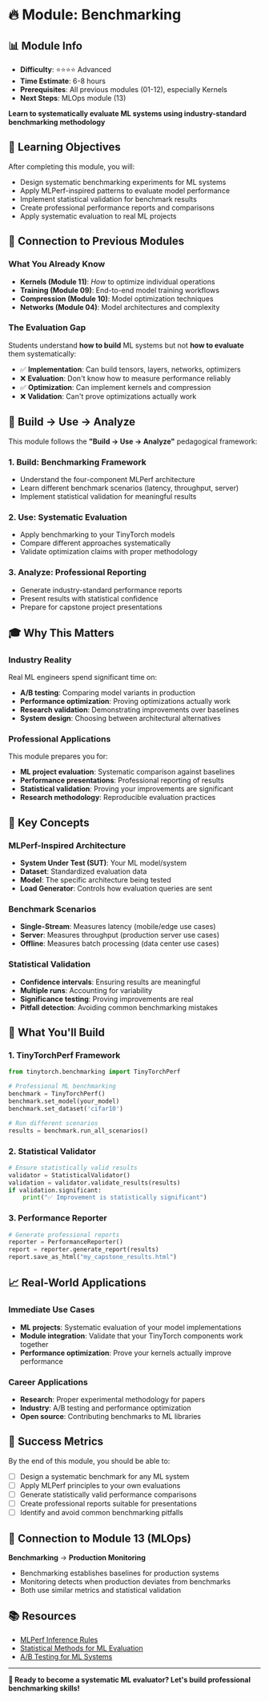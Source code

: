 # 🔥 Module: Benchmarking

## 📊 Module Info
- **Difficulty**: ⭐⭐⭐⭐ Advanced
- **Time Estimate**: 6-8 hours
- **Prerequisites**: All previous modules (01-12), especially Kernels
- **Next Steps**: MLOps module (13)

**Learn to systematically evaluate ML systems using industry-standard benchmarking methodology**

## 🎯 Learning Objectives

After completing this module, you will:
- Design systematic benchmarking experiments for ML systems
- Apply MLPerf-inspired patterns to evaluate model performance
- Implement statistical validation for benchmark results
- Create professional performance reports and comparisons
- Apply systematic evaluation to real ML projects

## 🔗 Connection to Previous Modules

### What You Already Know
- **Kernels (Module 11)**: *How* to optimize individual operations
- **Training (Module 09)**: End-to-end model training workflows
- **Compression (Module 10)**: Model optimization techniques
- **Networks (Module 04)**: Model architectures and complexity

### The Evaluation Gap
Students understand **how to build** ML systems but not **how to evaluate** them systematically:
- ✅ **Implementation**: Can build tensors, layers, networks, optimizers
- ❌ **Evaluation**: Don't know how to measure performance reliably
- ✅ **Optimization**: Can implement kernels and compression
- ❌ **Validation**: Can't prove optimizations actually work

## 🧠 Build → Use → Analyze

This module follows the **"Build → Use → Analyze"** pedagogical framework:

### 1. **Build**: Benchmarking Framework
- Understand the four-component MLPerf architecture
- Learn different benchmark scenarios (latency, throughput, server)
- Implement statistical validation for meaningful results

### 2. **Use**: Systematic Evaluation
- Apply benchmarking to your TinyTorch models
- Compare different approaches systematically
- Validate optimization claims with proper methodology

### 3. **Analyze**: Professional Reporting
- Generate industry-standard performance reports
- Present results with statistical confidence
- Prepare for capstone project presentations

## 🎓 Why This Matters

### **Industry Reality**
Real ML engineers spend significant time on:
- **A/B testing**: Comparing model variants in production
- **Performance optimization**: Proving optimizations actually work
- **Research validation**: Demonstrating improvements over baselines
- **System design**: Choosing between architectural alternatives

### **Professional Applications**
This module prepares you for:
- **ML project evaluation**: Systematic comparison against baselines
- **Performance presentations**: Professional reporting of results
- **Statistical validation**: Proving your improvements are significant
- **Research methodology**: Reproducible evaluation practices

## 🚀 Key Concepts

### **MLPerf-Inspired Architecture**
- **System Under Test (SUT)**: Your ML model/system
- **Dataset**: Standardized evaluation data
- **Model**: The specific architecture being tested
- **Load Generator**: Controls how evaluation queries are sent

### **Benchmark Scenarios**
- **Single-Stream**: Measures latency (mobile/edge use cases)
- **Server**: Measures throughput (production server use cases)
- **Offline**: Measures batch processing (data center use cases)

### **Statistical Validation**
- **Confidence intervals**: Ensuring results are meaningful
- **Multiple runs**: Accounting for variability
- **Significance testing**: Proving improvements are real
- **Pitfall detection**: Avoiding common benchmarking mistakes

## 🔧 What You'll Build

### **1. TinyTorchPerf Framework**
```python
from tinytorch.benchmarking import TinyTorchPerf

# Professional ML benchmarking
benchmark = TinyTorchPerf()
benchmark.set_model(your_model)
benchmark.set_dataset('cifar10')

# Run different scenarios
results = benchmark.run_all_scenarios()
```

### **2. Statistical Validator**
```python
# Ensure statistically valid results
validator = StatisticalValidator()
validation = validator.validate_results(results)
if validation.significant:
    print("✅ Improvement is statistically significant")
```

### **3. Performance Reporter**
```python
# Generate professional reports
reporter = PerformanceReporter()
report = reporter.generate_report(results)
report.save_as_html("my_capstone_results.html")
```

## 📈 Real-World Applications

### **Immediate Use Cases**
- **ML projects**: Systematic evaluation of your model implementations
- **Module integration**: Validate that your TinyTorch components work together
- **Performance optimization**: Prove your kernels actually improve performance

### **Career Applications**
- **Research**: Proper experimental methodology for papers
- **Industry**: A/B testing and performance optimization
- **Open source**: Contributing benchmarks to ML libraries

## 🎯 Success Metrics

By the end of this module, you should be able to:
- [ ] Design a systematic benchmark for any ML system
- [ ] Apply MLPerf principles to your own evaluations
- [ ] Generate statistically valid performance comparisons
- [ ] Create professional reports suitable for presentations
- [ ] Identify and avoid common benchmarking pitfalls

## 🔄 Connection to Module 13 (MLOps)

**Benchmarking** → **Production Monitoring**
- Benchmarking establishes baselines for production systems
- Monitoring detects when production deviates from benchmarks
- Both use similar metrics and statistical validation

## 📚 Resources

- [MLPerf Inference Rules](https://github.com/mlcommons/inference_policies)
- [Statistical Methods for ML Evaluation](https://machinelearningmastery.com/statistical-significance-tests-for-comparing-machine-learning-algorithms/)
- [A/B Testing for ML Systems](https://netflixtechblog.com/its-all-a-bout-testing-the-netflix-experimentation-platform-4e1ca458c15)

---

**🎉 Ready to become a systematic ML evaluator? Let's build professional benchmarking skills!** 